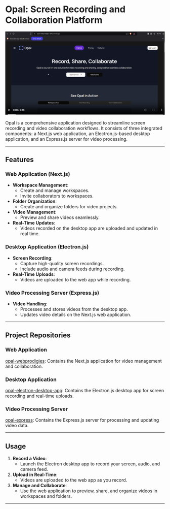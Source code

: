 # Opal: Screen Recording and Collaboration Platform

[![Opal Workspace Tour](/public/thumbbnail.png)](https://res.cloudinary.com/dqglrqnma/video/upload/v1734088979/opal/e6dkyqcgs1ov2xddz8do.mp4)

Opal is a comprehensive application designed to streamline screen recording and video collaboration workflows. It consists of three integrated components: a Next.js web application, an Electron.js-based desktop application, and an Express.js server for video processing.

---

## Features

### Web Application (Next.js)
- **Workspace Management**:
  - Create and manage workspaces.
  - Invite collaborators to workspaces.
- **Folder Organization**:
  - Create and organize folders for video projects.
- **Video Management**:
  - Preview and share videos seamlessly.
- **Real-Time Updates**:
  - Videos recorded on the desktop app are uploaded and updated in real time.

### Desktop Application (Electron.js)
- **Screen Recording**:
  - Capture high-quality screen recordings.
  - Include audio and camera feeds during recording.
- **Real-Time Uploads**:
  - Videos are uploaded to the web app while recording.

### Video Processing Server (Express.js)
- **Video Handling**:
  - Processes and stores videos from the desktop app.
  - Updates video details on the Next.js web application.

---

## Project Repositories

### Web Application
[opal-webprodigies](https://github.com/nihalGound/opal-webprodigies): Contains the Next.js application for video management and collaboration.

### Desktop Application
[opal-electron-desktop-app](https://github.com/nihalGound/opal-electron-desktop-app): Contains the Electron.js desktop app for screen recording and real-time uploads.

### Video Processing Server
[opal-express](https://github.com/nihalGound/opal-express): Contains the Express.js server for processing and updating video data.

---

## Usage
1. **Record a Video**:
   - Launch the Electron desktop app to record your screen, audio, and camera feed.
2. **Upload in Real-Time**:
   - Videos are uploaded to the web app as you record.
3. **Manage and Collaborate**:
   - Use the web application to preview, share, and organize videos in workspaces and folders.

---


